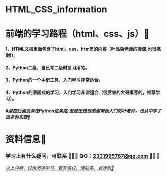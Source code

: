 # HTML_CSS_information

# 前端的学习路程（html、css、js）📌

#### 1、HTML文档里面包含了html、css、html5的内容（叶品菊老师的授课,也很感谢!）。

#### 2、Python二级，自己考二级时复习用的。

#### 3、Python的一个手册工具，入门学习非常适合。 

#### 4、Python的漫画式的学习，入门学习非常适合（很厉害的大哥攥写的，推荐学习）。 

##### #虽然后面没深走Python这条路,但是还是很感谢带我入门的叶老师，也从中学了很多的东西🍻

# 资料信息📌

### 学习上有什么疑问，可联系 🍥🍥🍥 QQ：2331995767@qq.com  🍥🍥🍥

<u>*以上内容，仅供阅读学习，若有侵权，请联系，会速删📌*</u>
